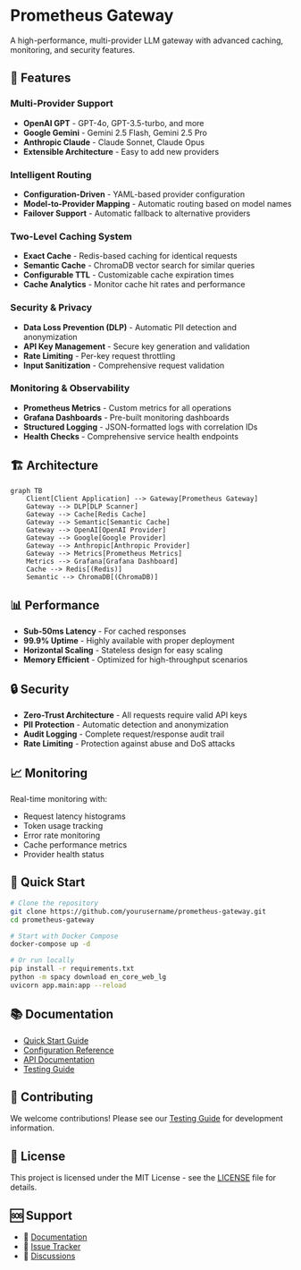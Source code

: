 # Prometheus Gateway

A high-performance, multi-provider LLM gateway with advanced caching, monitoring, and security features.

## 🚀 Features

### Multi-Provider Support
- **OpenAI GPT** - GPT-4o, GPT-3.5-turbo, and more
- **Google Gemini** - Gemini 2.5 Flash, Gemini 2.5 Pro
- **Anthropic Claude** - Claude Sonnet, Claude Opus
- **Extensible Architecture** - Easy to add new providers

### Intelligent Routing
- **Configuration-Driven** - YAML-based provider configuration
- **Model-to-Provider Mapping** - Automatic routing based on model names
- **Failover Support** - Automatic fallback to alternative providers

### Two-Level Caching System
- **Exact Cache** - Redis-based caching for identical requests
- **Semantic Cache** - ChromaDB vector search for similar queries
- **Configurable TTL** - Customizable cache expiration times
- **Cache Analytics** - Monitor cache hit rates and performance

### Security & Privacy
- **Data Loss Prevention (DLP)** - Automatic PII detection and anonymization
- **API Key Management** - Secure key generation and validation
- **Rate Limiting** - Per-key request throttling
- **Input Sanitization** - Comprehensive request validation

### Monitoring & Observability
- **Prometheus Metrics** - Custom metrics for all operations
- **Grafana Dashboards** - Pre-built monitoring dashboards
- **Structured Logging** - JSON-formatted logs with correlation IDs
- **Health Checks** - Comprehensive service health endpoints

## 🏗️ Architecture

```mermaid
graph TB
    Client[Client Application] --> Gateway[Prometheus Gateway]
    Gateway --> DLP[DLP Scanner]
    Gateway --> Cache[Redis Cache]
    Gateway --> Semantic[Semantic Cache]
    Gateway --> OpenAI[OpenAI Provider]
    Gateway --> Google[Google Provider]
    Gateway --> Anthropic[Anthropic Provider]
    Gateway --> Metrics[Prometheus Metrics]
    Metrics --> Grafana[Grafana Dashboard]
    Cache --> Redis[(Redis)]
    Semantic --> ChromaDB[(ChromaDB)]
```

## 📊 Performance

- **Sub-50ms Latency** - For cached responses
- **99.9% Uptime** - Highly available with proper deployment
- **Horizontal Scaling** - Stateless design for easy scaling
- **Memory Efficient** - Optimized for high-throughput scenarios

## 🔒 Security

- **Zero-Trust Architecture** - All requests require valid API keys
- **PII Protection** - Automatic detection and anonymization
- **Audit Logging** - Complete request/response audit trail
- **Rate Limiting** - Protection against abuse and DoS attacks

## 📈 Monitoring

Real-time monitoring with:
- Request latency histograms
- Token usage tracking
- Error rate monitoring
- Cache performance metrics
- Provider health status

## 🚀 Quick Start

```bash
# Clone the repository
git clone https://github.com/yourusername/prometheus-gateway.git
cd prometheus-gateway

# Start with Docker Compose
docker-compose up -d

# Or run locally
pip install -r requirements.txt
python -m spacy download en_core_web_lg
uvicorn app.main:app --reload
```

## 📚 Documentation

- [Quick Start Guide](getting-started/quickstart.md)
- [Configuration Reference](configuration/overview.md)
- [API Documentation](api/endpoints.md)
- [Testing Guide](development/testing.md)

## 🤝 Contributing

We welcome contributions! Please see our [Testing Guide](development/testing.md) for development information.

## 📄 License

This project is licensed under the MIT License - see the [LICENSE](LICENSE) file for details.

## 🆘 Support

- 📖 [Documentation](https://ozanunal0.github.io/prometheus-gateway)
- 🐛 [Issue Tracker](https://github.com/ozanunal0/prometheus-gateway/issues)
- 💬 [Discussions](https://github.com/ozanunal0/prometheus-gateway/discussions)